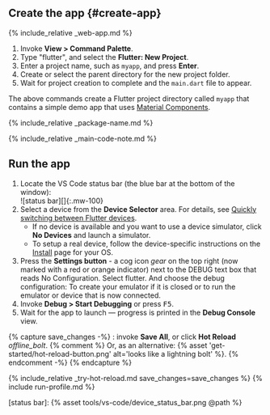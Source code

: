 <div class="tab-pane" id="vscode" role="tabpanel" aria-labelledby="vscode-tab" markdown="1">

## Create the app {#create-app}

{% include_relative _web-app.md  %}

  1. Invoke **View > Command Palette**.
  1. Type "flutter", and select the **Flutter: New Project**.
  1. Enter a project name, such as `myapp`, and press **Enter**.
  1. Create or select the parent directory for the new project folder.
  1. Wait for project creation to complete and the `main.dart`
     file to appear.

The above commands create a Flutter project directory called `myapp` that
contains a simple demo app that uses [Material Components][].

{% include_relative _package-name.md  %}

{% include_relative _main-code-note.md  %}

## Run the app

 1. Locate the VS Code status bar (the blue bar at the bottom of the
    window):<br> ![status bar][]{:.mw-100}
 1. Select a device from the **Device Selector** area.
    For details, see [Quickly switching between Flutter devices][].
    - If no device is available and you want to use a device simulator,
      click **No Devices** and launch a simulator.
    - To setup a real device, follow the device-specific instructions on the
      [Install][] page for your OS.
 1. Press the **Settings button** - a cog icon <i class="material-icons align-bottom">gear</i> on the top right (now marked with a red or orange indicator) next to the DEBUG text box that reads No Configuration. Select flutter. And choose the debug configuration: To create your emulator if it is closed or to run the emulator or device that is now connected.
 1. Invoke **Debug > Start Debugging** or press <kbd>F5</kbd>.
 1. Wait for the app to launch &mdash; progress is printed
    in the **Debug Console** view.

{% capture save_changes -%}
  : invoke **Save All**, or click **Hot Reload**
  <i class="material-icons align-bottom">offline_bolt</i>.
  {% comment %} Or, as an alternative:
    {% asset 'get-started/hot-reload-button.png' alt='looks like a lightning bolt' %}.
  {% endcomment -%}
{% endcapture %}

{% include_relative _try-hot-reload.md save_changes=save_changes %}
{% include run-profile.md %}

[Install]: /docs/get-started/install
[Material Components]: {{site.material}}/guidelines
[Quickly switching between Flutter devices]: https://dartcode.org/docs/quickly-switching-between-flutter-devices
[status bar]: {% asset tools/vs-code/device_status_bar.png @path %}

</div>
